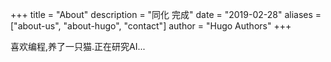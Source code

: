 +++
title = "About"
description = "同化 完成"
date = "2019-02-28"
aliases = ["about-us", "about-hugo", "contact"]
author = "Hugo Authors"
+++

喜欢编程,养了一只猫.正在研究AI...